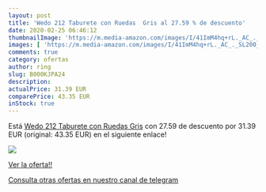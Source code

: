 ```yaml
---
layout: post
title: 'Wedo 212 Taburete con Ruedas  Gris al 27.59 % de descuento'
date: 2020-02-25 06:46:12
thumbnailImage: 'https://m.media-amazon.com/images/I/41ImM4hq+rL._AC_._SL200_.jpg'
images: [ 'https://m.media-amazon.com/images/I/41ImM4hq+rL._AC_._SL200_.jpg' ]
comments: true
category: ofertas
author: ring
slug: B000KJPA24
description:
actualPrice: 31.39 EUR
comparePrice: 43.35 EUR
inStock: true
---
```


Está [Wedo 212 Taburete con Ruedas  Gris](https://www.amazon.com/dp/B000KJPA24/?tag=redken08-20) con 27.59 de descuento por 31.39 EUR (original: 43.35 EUR) en el siguiente enlace!

[![](https://m.media-amazon.com/images/I/41ImM4hq+rL._AC_._SL200_.jpg)](https://www.amazon.com/dp/B000KJPA24/?tag=redken08-20)

[Ver la oferta!!](https://www.amazon.com/dp/B000KJPA24/?tag=redken08-20)

[Consulta otras ofertas en nuestro canal de telegram](https://t.me/s/ofertas25)
